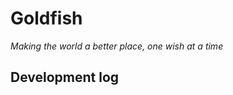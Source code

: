 Goldfish
========

*Making the world a better place, one wish at a time*

Development log
---------------
